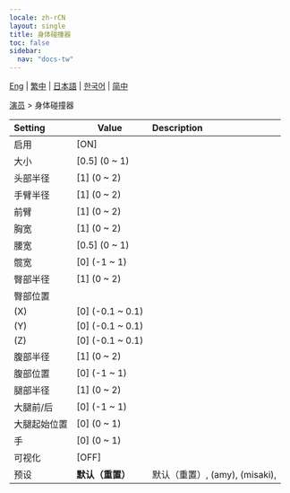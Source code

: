 ```yaml
---
locale: zh-rCN
layout: single
title: 身体碰撞器
toc: false
sidebar:
  nav: "docs-tw"
---
```

[Eng](/dancexr/menu/2025.4/actor/body_colliders) | [繁中](/tw/dancexr/menu/2025.4/actor/body_colliders) | [日本語](/jp/dancexr/menu/2025.4/actor/body_colliders) | [한국어](/kr/dancexr/menu/2025.4/actor/body_colliders) | [简中](/zh/dancexr/menu/2025.4/actor/body_colliders)

[演员](../menu#演员) > 身体碰撞器



| Setting | Value | Description |
| :--- | --- | :--- |
|<nobr>启用</nobr>| [ON] | 
|<nobr>大小</nobr>| [0.5] (0 ~ 1) | 
|<nobr>头部半径</nobr>| [1] (0 ~ 2) | 
|<nobr>手臂半径</nobr>| [1] (0 ~ 2) | 
|<nobr>前臂</nobr>| [1] (0 ~ 2) | 
|<nobr>胸宽</nobr>| [1] (0 ~ 2) | 
|<nobr>腰宽</nobr>| [0.5] (0 ~ 1) | 
|<nobr>髋宽</nobr>| [0] (-1 ~ 1) | 
|<nobr>臀部半径</nobr>| [1] (0 ~ 2) | 
|<nobr>臀部位置</nobr>|| 
|<nobr>(X)</nobr>| [0] (-0.1 ~ 0.1) | 
|<nobr>(Y)</nobr>| [0] (-0.1 ~ 0.1) | 
|<nobr>(Z)</nobr>| [0] (-0.1 ~ 0.1) | 
|<nobr>腹部半径</nobr>| [1] (0 ~ 2) | 
|<nobr>腹部位置</nobr>| [0] (-1 ~ 1) | 
|<nobr>腿部半径</nobr>| [1] (0 ~ 2) | 
|<nobr>大腿前/后</nobr>| [0] (-1 ~ 1) | 
|<nobr>大腿起始位置</nobr>| [0] (0 ~ 1) | 
|<nobr>手</nobr>| [0] (0 ~ 1) | 
|<nobr>可视化</nobr>| [OFF] | 
|<nobr>预设</nobr>| **默认（重置）** | 默认（重置）, (amy), (misaki),  |
